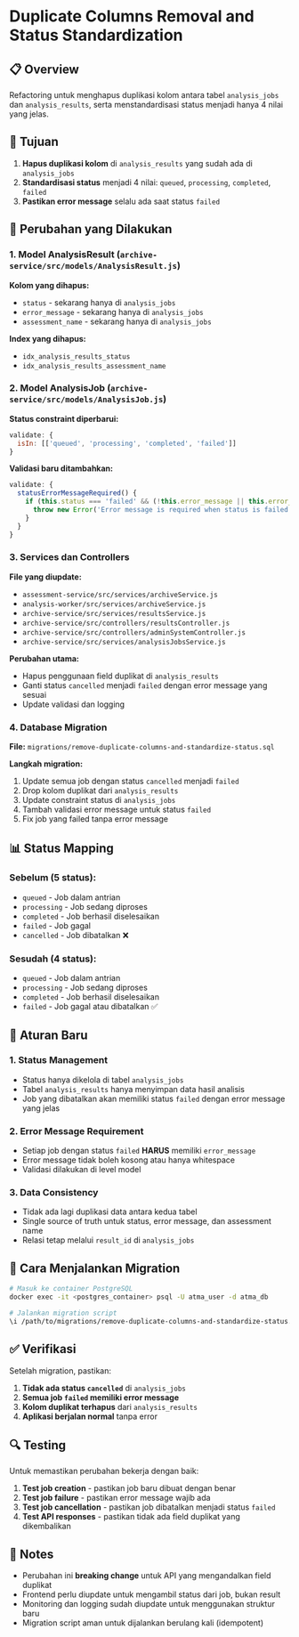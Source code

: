 # Duplicate Columns Removal and Status Standardization

## 📋 Overview

Refactoring untuk menghapus duplikasi kolom antara tabel `analysis_jobs` dan `analysis_results`, serta menstandardisasi status menjadi hanya 4 nilai yang jelas.

## 🎯 Tujuan

1. **Hapus duplikasi kolom** di `analysis_results` yang sudah ada di `analysis_jobs`
2. **Standardisasi status** menjadi 4 nilai: `queued`, `processing`, `completed`, `failed`
3. **Pastikan error message** selalu ada saat status `failed`

## 🔄 Perubahan yang Dilakukan

### 1. Model AnalysisResult (`archive-service/src/models/AnalysisResult.js`)

**Kolom yang dihapus:**
- `status` - sekarang hanya di `analysis_jobs`
- `error_message` - sekarang hanya di `analysis_jobs`
- `assessment_name` - sekarang hanya di `analysis_jobs`

**Index yang dihapus:**
- `idx_analysis_results_status`
- `idx_analysis_results_assessment_name`

### 2. Model AnalysisJob (`archive-service/src/models/AnalysisJob.js`)

**Status constraint diperbarui:**
```javascript
validate: {
  isIn: [['queued', 'processing', 'completed', 'failed']]
}
```

**Validasi baru ditambahkan:**
```javascript
validate: {
  statusErrorMessageRequired() {
    if (this.status === 'failed' && (!this.error_message || this.error_message.trim() === '')) {
      throw new Error('Error message is required when status is failed');
    }
  }
}
```

### 3. Services dan Controllers

**File yang diupdate:**
- `assessment-service/src/services/archiveService.js`
- `analysis-worker/src/services/archiveService.js`
- `archive-service/src/services/resultsService.js`
- `archive-service/src/controllers/resultsController.js`
- `archive-service/src/controllers/adminSystemController.js`
- `archive-service/src/services/analysisJobsService.js`

**Perubahan utama:**
- Hapus penggunaan field duplikat di `analysis_results`
- Ganti status `cancelled` menjadi `failed` dengan error message yang sesuai
- Update validasi dan logging

### 4. Database Migration

**File:** `migrations/remove-duplicate-columns-and-standardize-status.sql`

**Langkah migration:**
1. Update semua job dengan status `cancelled` menjadi `failed`
2. Drop kolom duplikat dari `analysis_results`
3. Update constraint status di `analysis_jobs`
4. Tambah validasi error message untuk status `failed`
5. Fix job yang failed tanpa error message

## 📊 Status Mapping

### Sebelum (5 status):
- `queued` - Job dalam antrian
- `processing` - Job sedang diproses
- `completed` - Job berhasil diselesaikan
- `failed` - Job gagal
- `cancelled` - Job dibatalkan ❌

### Sesudah (4 status):
- `queued` - Job dalam antrian
- `processing` - Job sedang diproses  
- `completed` - Job berhasil diselesaikan
- `failed` - Job gagal atau dibatalkan ✅

## 🔧 Aturan Baru

### 1. Status Management
- Status hanya dikelola di tabel `analysis_jobs`
- Tabel `analysis_results` hanya menyimpan data hasil analisis
- Job yang dibatalkan akan memiliki status `failed` dengan error message yang jelas

### 2. Error Message Requirement
- Setiap job dengan status `failed` **HARUS** memiliki `error_message`
- Error message tidak boleh kosong atau hanya whitespace
- Validasi dilakukan di level model

### 3. Data Consistency
- Tidak ada lagi duplikasi data antara kedua tabel
- Single source of truth untuk status, error message, dan assessment name
- Relasi tetap melalui `result_id` di `analysis_jobs`

## 🚀 Cara Menjalankan Migration

```bash
# Masuk ke container PostgreSQL
docker exec -it <postgres_container> psql -U atma_user -d atma_db

# Jalankan migration script
\i /path/to/migrations/remove-duplicate-columns-and-standardize-status.sql
```

## ✅ Verifikasi

Setelah migration, pastikan:

1. **Tidak ada status `cancelled`** di `analysis_jobs`
2. **Semua job `failed` memiliki error message**
3. **Kolom duplikat terhapus** dari `analysis_results`
4. **Aplikasi berjalan normal** tanpa error

## 🔍 Testing

Untuk memastikan perubahan bekerja dengan baik:

1. **Test job creation** - pastikan job baru dibuat dengan benar
2. **Test job failure** - pastikan error message wajib ada
3. **Test job cancellation** - pastikan job dibatalkan menjadi status `failed`
4. **Test API responses** - pastikan tidak ada field duplikat yang dikembalikan

## 📝 Notes

- Perubahan ini **breaking change** untuk API yang mengandalkan field duplikat
- Frontend perlu diupdate untuk mengambil status dari job, bukan result
- Monitoring dan logging sudah diupdate untuk menggunakan struktur baru
- Migration script aman untuk dijalankan berulang kali (idempotent)
